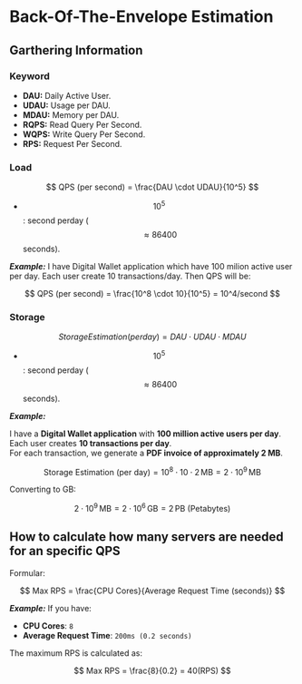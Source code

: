 # Back-Of-The-Envelope Estimation
## Garthering Information
### Keyword
- **DAU:** Daily Active User.
- **UDAU:** Usage per DAU.
- **MDAU:** Memory per DAU.
- **RQPS:** Read Query Per Second.
- **WQPS:** Write Query Per Second.
- **RPS:** Request Per Second.

### Load

$$
QPS (per second) = \frac{DAU \cdot UDAU}{10^5}
$$

- $${10^5}$$: second perday ($$\approx 86400$$ seconds).

_**Example:**_
I have Digital Wallet application which have 100 milion active user per day. Each user create 10 transactions/day. Then QPS will be:

$$
QPS (per second) = \frac{10^8 \cdot 10}{10^5} = 10^4/second 
$$

### Storage

$$
Storage Estimation (per day) = DAU \cdot UDAU \cdot MDAU
$$

- $${10^5}$$: second perday ($$\approx 86400$$ seconds).

_**Example:**_

I have a **Digital Wallet application** with **100 million active users per day**.  
Each user creates **10 transactions per day**.  
For each transaction, we generate a **PDF invoice of approximately 2 MB**.

$$
\text{Storage Estimation (per day)} = 10^8 \cdot 10 \cdot 2 \, \text{MB} = 2 \cdot 10^9 \, \text{MB}
$$

Converting to GB:

$$
2 \cdot 10^9 \, \text{MB} = 2 \cdot 10^6 \, \text{GB} = 2 \, \text{PB (Petabytes)}
$$

## How to calculate how many servers are needed for an specific QPS
Formular:

$$
Max RPS = \frac{CPU Cores}{Average Request Time (seconds)}
$$

_**Example:**_
If you have:
- **CPU Cores**: `8`
- **Average Request Time**: `200ms (0.2 seconds)`

The maximum RPS is calculated as:

$$
Max RPS = \frac{8}{0.2} = 40(RPS)
$$
